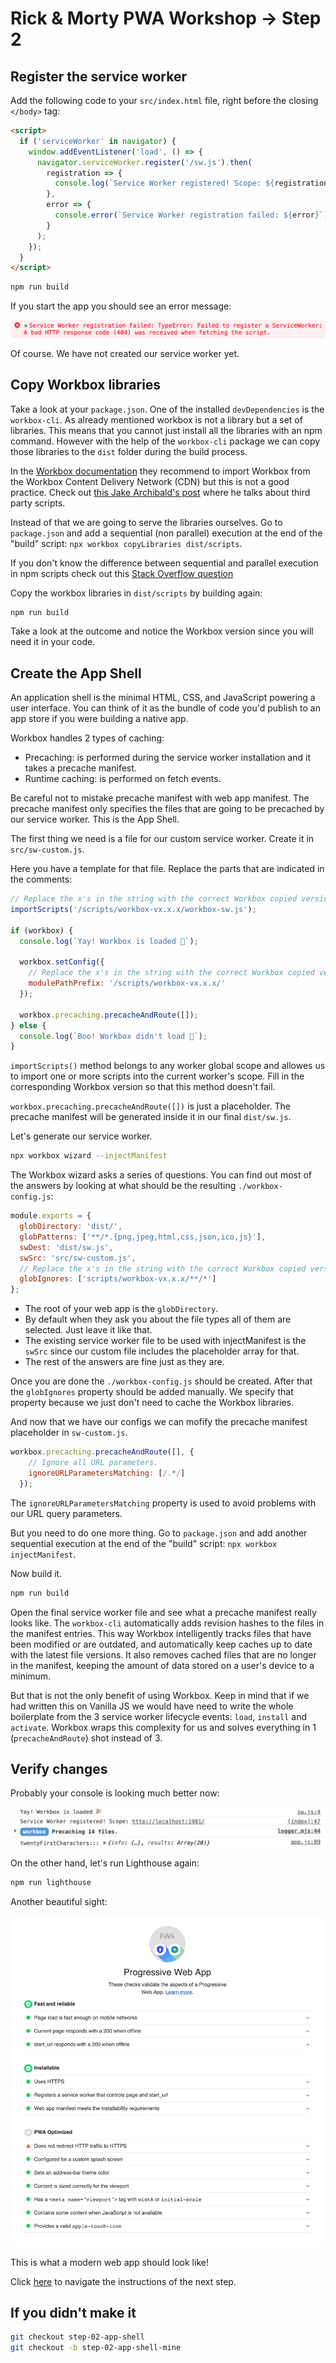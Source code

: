 # Rick & Morty PWA Workshop -> Step 2

## Register the service worker

Add the following code to your `src/index.html` file, right before the closing `</body>` tag:

```html
<script>
  if ('serviceWorker' in navigator) {
    window.addEventListener('load', () => {
      navigator.serviceWorker.register('/sw.js').then(
        registration => {
          console.log(`Service Worker registered! Scope: ${registration.scope}`);
        },
        error => {
          console.error(`Service Worker registration failed: ${error}`);
        }
      );
    });
  }
</script>
```

```bash
npm run build
```

If you start the app you should see an error message:

<img src="visuals/non-registered-sw-error.png">

Of course. We have not created our service worker yet.

## Copy Workbox libraries

Take a look at your `package.json`. One of the installed `devDependencies` is the `workbox-cli`. As already mentioned workbox is not a library but a set of libraries. This means that you cannot just install all the libraries with an npm command. However with the help of the `workbox-cli` package we can copy those libraries to the `dist` folder during the build process.

In the [Workbox documentation](https://developers.google.com/web/tools/workbox/guides/get-started#importing_workbox) they recommend to import Workbox from the Workbox Content Delivery Network (CDN) but this is not a good practice. Check out [this Jake Archibald's post](https://jakearchibald.com/2018/third-party-css-is-not-safe/) where he talks about third party scripts.

Instead of that we are going to serve the libraries ourselves. Go to `package.json` and add a sequential (non parallel) execution at the end of the "build" script: `npx workbox copyLibraries dist/scripts`.

If you don't know the difference between sequential and parallel execution in npm scripts check out this [Stack Overflow question](https://stackoverflow.com/questions/39172536/running-npm-scripts-sequentially/39172660#answer-39172660)

Copy the workbox libraries in `dist/scripts` by building again:

```bash
npm run build
```

Take a look at the outcome and notice the Workbox version since you will need it in your code.

## Create the App Shell

An application shell is the minimal HTML, CSS, and JavaScript powering a user interface. You can think of it as the bundle of code you'd publish to an app store if you were building a native app.

Workbox handles 2 types of caching:

* Precaching: is performed during the service worker installation and it takes a precache manifest.
* Runtime caching: is performed on fetch events.

Be careful not to mistake precache manifest with web app manifest. The precache manifest only specifies the files that are going to be precached by our service worker. This is the App Shell.

The first thing we need is a file for our custom service worker. Create it in `src/sw-custom.js`.

Here you have a template for that file. Replace the parts that are indicated in the comments:

```javascript
// Replace the x's in the string with the correct Workbox copied version!
importScripts('/scripts/workbox-vx.x.x/workbox-sw.js');

if (workbox) {
  console.log(`Yay! Workbox is loaded 🎉`);

  workbox.setConfig({
    // Replace the x's in the string with the correct Workbox copied version!
    modulePathPrefix: '/scripts/workbox-vx.x.x/'
  });

  workbox.precaching.precacheAndRoute([]);
} else {
  console.log(`Boo! Workbox didn't load 😬`);
}
```

`importScripts()` method belongs to any worker global scope and allowes us to import one or more scripts into the current worker's scope. Fill in the corresponding Workbox version so that this method doesn't fail.

`workbox.precaching.precacheAndRoute([])` is just a placeholder. The precache manifest will be generated inside it in our final `dist/sw.js`. 

Let's generate our service worker.

```bash
npx workbox wizard --injectManifest
```

The Workbox wizard asks a series of questions. You can find out most of the answers by looking at what should be the resulting `./workbox-config.js`:

```javascript
module.exports = {
  globDirectory: 'dist/',
  globPatterns: ['**/*.{png,jpeg,html,css,json,ico,js}'],
  swDest: 'dist/sw.js',
  swSrc: 'src/sw-custom.js',
  // Replace the x's in the string with the correct Workbox copied version!
  globIgnores: ['scripts/workbox-vx.x.x/**/*']
};
```

* The root of your web app is the `globDirectory`.
* By default when they ask you about the file types all of them are selected. Just leave it like that.
* The existing service worker file to be used with injectManifest is the `swSrc` since our custom file includes the placeholder array for that.
* The rest of the answers are fine just as they are.

Once you are done the `./workbox-config.js` should be created. After that the `globIgnores` property should be added manually. We specify that property because we just don't need to cache the Workbox libraries.

And now that we have our configs we can mofify the precache manifest placeholder in `sw-custom.js`.

```javascript
workbox.precaching.precacheAndRoute([], {
    // Ignore all URL parameters.
    ignoreURLParametersMatching: [/.*/]
  });
```

The `ignoreURLParametersMatching` property is used to avoid problems with our URL query parameters.

But you need to do one more thing. Go to `package.json` and add another sequential execution at the end of the "build" script: `npx workbox injectManifest`.

Now build it.

```bash
npm run build
```

Open the final service worker file and see what a precache manifest really looks like. The `workbox-cli` automatically adds revision hashes to the files in the manifest entries. This way Workbox intelligently tracks files that have been modified or are outdated, and automatically keep caches up to date with the latest file versions. It also removes cached files that are no longer in the manifest, keeping the amount of data stored on a user's device to a minimum.

But that is not the only benefit of using Workbox. Keep in mind that if we had written this on Vanilla JS we would have need to write the whole boilerplate from the 3 service worker lifecycle events: `load`, `install` and `activate`. Workbox wraps this complexity for us and solves everything in 1 (`precacheAndRoute`) shot instead of 3.

## Verify changes

Probably your console is looking much better now:

<img src="visuals/registered-sw-log.png">

On the other hand, let's run Lighthouse again:

```bash
npm run lighthouse
```

Another beautiful sight:

<img src="visuals/lighthouse-final-stats.png">

This is what a modern web app should look like!

Click [here](https://github.com/kaplan81/rick-morty-pwa-workbox/tree/step-03-offline-experience) to navigate the instructions of the next step. 

## If you didn't make it

```bash
git checkout step-02-app-shell
git checkout -b step-02-app-shell-mine
```
